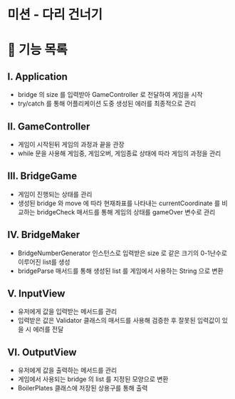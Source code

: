 # 미션 - 다리 건너기

# 📝 기능 목록

## I. Application
- bridge 의 size 를 입력받아 GameController 로 전달하여 게임을 시작
- try/catch 를 통해 어플리케이션 도중 생성된 에러를 최종적으로 관리

## II. GameController
- 게임이 시작된뒤 게임의 과정과 끝을 관장
- while 문을 사용해 게임중, 게임오버, 게임종료 상태에 따라 게임의 과정을 관리

## III. BridgeGame
- 게임이 진행되는 상태를 관리
- 생성된 bridge 와 move 에 따라 현재좌표를 나타내는 currentCoordinate 를 비교하는 bridgeCheck 매서드를 통해 게임의 상태를 gameOver 변수로 관리  

## IV. BridgeMaker
- BridgeNumberGenerator 인스턴스로 입력받은 size 로 같은 크기의 0-1난수로 이루어진 list를 생성
- bridgeParse 매서드를 통해 생성된 list 를 게임에서 사용하는 String 으로 변환

## V. InputView
- 유저에게 값을 입력받는 메서드를 관리
- 입력받은 값은 Validator 클래스의 매서드를 사용해 검증한 후 잘못된 입력값이 있을 시 에러를 전달

## VI. OutputView
- 유저에게 값을 출력하는 메서드를 관리
- 게임에서 사용되는 bridge 의 list 를 지정된 모양으로 변환
- BoilerPlates 클래스에 저장된 상용구를 통해 출력
